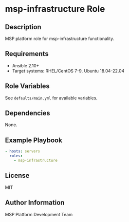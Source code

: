 # msp-infrastructure Role

## Description
MSP platform role for msp-infrastructure functionality.

## Requirements
- Ansible 2.10+
- Target systems: RHEL/CentOS 7-9, Ubuntu 18.04-22.04

## Role Variables
See `defaults/main.yml` for available variables.

## Dependencies
None.

## Example Playbook
```yaml
- hosts: servers
  roles:
    - msp-infrastructure
```

## License
MIT

## Author Information
MSP Platform Development Team
